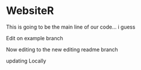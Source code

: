 # WebsiteR

This is going to be the main line of our code... i guess


Edit on example branch

Now editing to the new editing readme branch


updating Locally

